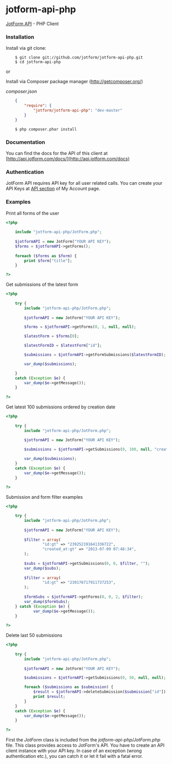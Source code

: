 jotform-api-php 
===============
[JotForm API](http://api.jotform.com/docs/) - PHP Client


### Installation

Install via git clone:

        $ git clone git://github.com/jotform/jotform-api-php.git
        $ cd jotform-api-php
        
or

Install via Composer package manager (http://getcomposer.org/)
        
_composer.json_
```json
    {
        "require": {
            "jotform/jotform-api-php": "dev-master"
        }
    }
```

        $ php composer.phar install

### Documentation

You can find the docs for the API of this client at [http://api.jotform.com/docs/](http://api.jotform.com/docs)

### Authentication

JotForm API requires API key for all user related calls. You can create your API Keys at  [API section](http://www.jotform.com/myaccount/api) of My Account page.

### Examples

Print all forms of the user
    
```php
<?php
    
    include "jotform-api-php/JotForm.php";
    
    $jotformAPI = new JotForm("YOUR API KEY");
    $forms = $jotformAPI->getForms();
    
    foreach ($forms as $form) {
        print $form["title"];
    }

?>
```  
Get submissions of the latest form
    
```php
<?php
    
    try {
        include "jotform-api-php/JotForm.php";
        
        $jotformAPI = new JotForm("YOUR API KEY");

        $forms = $jotformAPI->getForms(0, 1, null, null);

        $latestForm = $forms[0];

        $latestFormID = $latestForm["id"];

        $submissions = $jotformAPI->getFormSubmissions($latestFormID);

        var_dump($submissions);

    }
    catch (Exception $e) {
        var_dump($e->getMessage());
    }
    
?>
```

Get latest 100 submissions ordered by creation date
    
```php
<?php
    
    try {
        include "jotform-api-php/JotForm.php";
        
        $jotformAPI = new JotForm("YOUR API KEY");

        $submissions = $jotformAPI->getSubmissions(0, 100, null, "created_at");

        var_dump($submissions);
    }
    catch (Exception $e) {
        var_dump($e->getMessage());
    }
    
?>
```   

Submission and form filter examples
    
```php
<?php

    try {
        include "jotform-api-php/JotForm.php";
        
        $jotformAPI = new JotForm("YOUR API KEY");
        
        $filter = array(
                "id:gt" => "239252191641336722",
                "created_at:gt" => "2013-07-09 07:48:34",
        );
        
        $subs = $jotformAPI->getSubmissions(0, 0, $filter, "");
        var_dump($subs); 
        
        $filter = array(
                "id:gt" => "239176717911737253",
        );
        
        $formSubs = $jotformAPI->getForms(0, 0, 2, $filter);
        var_dump($formSubs);
    } catch (Exception $e) {
            var_dump($e->getMessage());
    }
    
?>
```    

Delete last 50 submissions

```php
<?php
    
    try {
        include "jotform-api-php/JotForm.php";
        
        $jotformAPI = new JotForm("YOUR API KEY");

        $submissions = $jotformAPI->getSubmissions(0, 50, null, null);

        foreach ($submissions as $submission) {
            $result = $jotformAPI->deleteSubmission($submission["id"]);
            print $result;
        }
    }
    catch (Exception $e) {
        var_dump($e->getMessage());
    }
    
?>
```    
    
First the _JotForm_ class is included from the _jotform-api-php/JotForm.php_ file. This class provides access to JotForm's API. You have to create an API client instance with your API key. 
In case of an exception (wrong authentication etc.), you can catch it or let it fail with a fatal error.
